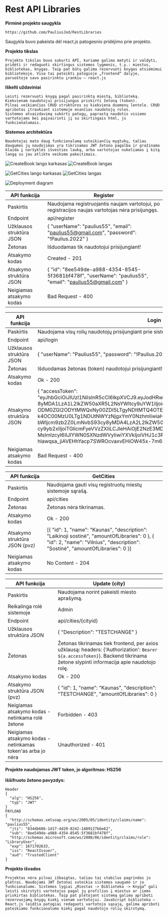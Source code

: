 # Rest API Libraries
**Pirminė projekto saugykla**
```
https://github.com/PauliusJod/RestLibraries
```
Saugykla buvo pakeista dėl react.js patogesnio pridėjimo prie projekto.



**Projekto tikslas**
```
Projekto tikslas buvo sukurti API, kuriame galima matyti ir valdyti, pridėti ir redaguoti skirtingus sistemos lygmenis, t.y.: miestus, bibliotekas, knygas. Taip pat būtų galima rezervuoti knygas atsiėmimui bibliotekoje. Visa tai pateikti patogioje „frontend“ dalyje, paruoštoje savo pasirinktu įrankiu – react.js 
```

**Iškelti uždaviniai**
```
Leisti rezervuoti knygą pagal pasirinktą miestą, biblioteką.
Kiekvienam naudotojui prisijungus priskirti žetoną (token).
Pilnai veikiančios CRUD struktūros su kiekviena duomenų lentele. CRUD apribotas įtraukiant sistemoje esančias naudotojų roles.
Sistemos atvaizdavimą sukūrti patogų, paprastą naudotis visiems vartotojams bei paįvairinti jį su skirtingais html, js funkcionalumais.
```

**Sistemos architektūra**
```
Naudotojai mato daug funkcionalumą suteikiančių mygtukų, tačiau daugumos jų naudojimas yra tikrinamas JWT žetono pagalba ir gražinama klaida į naršyklės išvesties lauką, arba vartotojas nukeliamas į kitą langą su jau atlikto veiksmo pakeitimais.
```

![CreateBook lango karkasas](CreateBook_Simplified.png)
![CreateBook langas](CreateBook.png)

![GetCities lango karkasas](GetCities_simplified.png)
![GetCities langas](GetCities.png)

![Deployment diagram](Deployment_diagram.png)


| API funkcija  | Register |
| ------------- | ------------- |
| Paskirtis | Naudojama registruojantis naujam vartotojui, po registracijos naujas vartotojas nėra prisijungęs. |
| Endpoint | api/register |
| Užklausos struktūra JSON | { "userName": "paulius55", "email": "paulius55@gmail.com", "password": "!Paulius.2022" } |
| Žetonas | Išduodamas tik naudotojui prisijungiant! |
| Atsakymo kodas | Created - 201 |
| Atsakymo struktūra JSON | { "id": "8ee549de-a988-4354-8545-5f3681bf478f", "userName": "paulius55", "email": "paulius55@gmail.com" } |
| Neigiamas atsakymo kodas | Bad Request - 400 |


| API funkcija  | Login |
| ------------- | ------------- |
| Paskirtis | Naudojama visų rolių naudotojų prisijungiant prie sistemos. |
| Endpoint | api/login |
| Užklausos struktūra JSON | { "userName": "Paulius55", "password": "!Paulius.2022" } |
| Žetonas | Išduodamas žetonas (token) naudotojui prisijungiant! |
| Atsakymo kodas | Ok - 200 |
| Atsakymo struktūra JSON | { "accessToken": "eyJhbGciOiJIUzI1NiIsInR5cCI6IkpXVCJ9.eyJodHRwOi8vc2NoZW1hcy54bWxzb2FwLm9yZy93cy 8yMDA1LzA1L2lkZW50aXR5L2NsYWltcy9uYW1lIjoicGF1bGl1czU1IiwianRpIjoi ODM0ZGI2ODYtMWQxNy00ZDI5LTgyNDItMTQ4OTEyN2I2ZTYyIiwic3ViIjoiOGVlNTQ5ZGUtYT k4OC00MzU0LTg1NDUtNWYzNjgxYmY0NzhmIiwiaHR0cDovL3NjaGVtYXMu bWljcm9zb2Z0LmNvbS93cy8yMDA4LzA2L2lkZW50aXR5L2NsYWlt cy9yb2xlIjoiTGlicmFyeVVzZXIiLCJleHAiOjE2NzE3MDI2Mz MsImlzcyI6IlJlYWN0SXNzdWVyIiwiYXVkIjoiVHJ1c3RlZENsaWVudCJ9. hlawqsa_jiAVEHhYacp7SWROcvaxvEHiOW45x-7m6s8" } |
| Neigiamas atsakymo kodas | Bad Request - 400 |


| API funkcija  | GetCities |
| ------------- | ------------- |
| Paskirtis | Naudojama gauti visų registruotų miestų sistemoje sąrašą. |
| Endpoint | api/cities |
| Žetonas | Žetonas nėra tikrinamas. |
| Atsakymo kodas | Ok - 200 |
| Atsakymo struktūra JSON (pvz) | [{ "id": 1, "name": "Kaunas", "description": "Laikinoji sostinė", "amountOfLibraries": 0 }, { "id": 2, "name": "Vilnius", "description": "Sostinė", "amountOfLibraries": 0 }] |
| Neigiamas atsakymo kodas | No Content - 204 |



| API funkcija  | Update (city) |
| ------------- | ------------- |
| Paskirtis  | Naudojama norint pakeisti miesto aprašymą. |
| Reikalinga rolė sistemoje  | Admin |
| Endpoint  | api/cities/{cityid} |
| Užklausos struktūra JSON  | { "Description": "TESTCHANGE" } |
| Žetonas  | Žetonas tikrinamas tiek frontend, per axios užklausą: headers: {'Authorization': `Bearer ${a.accessToken}`}. Backend tikrinama žetone slypinti informacija apie naudotojo rolę. |
| Atsakymo kodas  | Ok - 200 |
| Atsakymo struktūra JSON (pvz) | { "id": 1, "name": "Kaunas", "description": "TESTCHANGE", "amountOfLibraries": 0 } |
| Neigiamas atsakymo kodas - netinkama rolė žetone  | Forbidden - 403 |
| Neigiamas atsakymo kodas - netinkamas token'as arba jo nėra  | Unauthorized - 401 |

**Projekte naudojamas JWT token, jo algoritmas: HS256**<br><br>
**Iššifruoto žetono pavyzdys:**
```
Header
{
  "alg": "HS256",
  "typ": "JWT"
}
PAYLOAD
{
  "http://schemas.xmlsoap.org/ws/2005/05/identity/claims/name": "paulius55",
  "jti": "834db686-1d17-4d29-8242-1489127b6e62",
  "sub": "8ee549de-a988-4354-8545-5f3681bf478f",
  "http://schemas.microsoft.com/ws/2008/06/identity/claims/role": "LibraryUser",
  "exp": 1671702633,
  "iss": "ReactIssuer",
  "aud": "TrustedClient"
}
```

**Projekto išvados**
```
Projektas nėra pilnai išbaigtas, tačiau tai stabilus pagrindas jo plėtrai. Naudojami JWT žetonai suteikia sistemos saugumo ir jo funkcionalumo. Sistemos lygiai „Miestas -> Biblioteka -> Knyga“ gali leisti skirstyti vartotojus pagal jų profilius į miestus ar jiems priskirtas bibliotekas. Taip pat plėtojant sistemą galima apriboti rezervuojamų knygų kiekį vienam vartotojui. JavaScript biblioteka – React.js leidžia patogiai redaguoti vartotojo sąsają, galima apriboti pateikiamo funkcionalumo kiekį pagal naudotojo rolių skirstymą.
```

